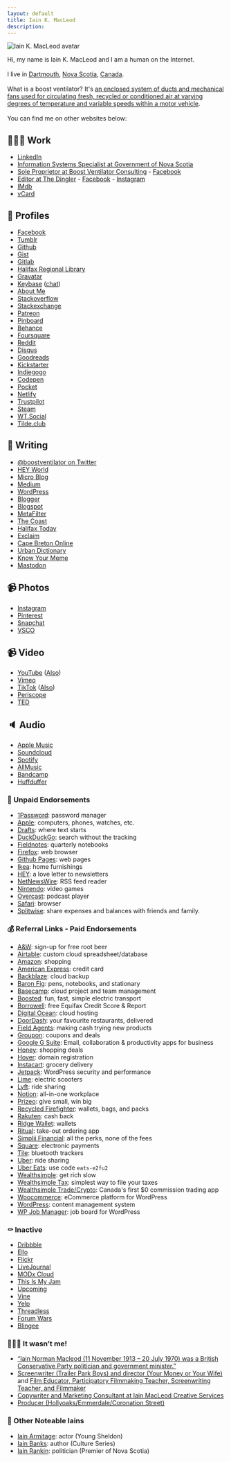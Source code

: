 ```yaml
---
layout: default
title: Iain K. MacLeod
description: 
---
```


![Iain K. MacLeod avatar](https://www.gravatar.com/avatar/be15a3f079ae5644227810dac7e1b202.png)

<div class="h-card">
  Hi, my name is <span class="p-name">Iain K. MacLeod</span> and I am a human on the Internet. 
  <br><br>  
  I live in <a href="https://halifax.ca">Dartmouth</a>, <a href="https://novascotia.ca">Nova Scotia</a>, <a href="https://www.canada.ca">Canada</a>.
  <br><br>
  What is a boost ventilator? It's <a href="https://www.everything2.com/?node=Boost+Ventilator">an enclosed system of ducts and mechanical fans used for circulating fresh, recycled or conditioned air at varying degrees of temperature and variable speeds within a motor vehicle</a>.
  <br><br>
  You can find me on other websites below:
</div>

## 👨🏻‍💻 Work

* <a class="u-url" href="https://ca.linkedin.com/in/boostventilator" rel="me">LinkedIn</a>
* <a class="u-url" href="https://novascotia.ca/abor/">Information Systems Specialist at Government of Nova Scotia</a>
* <a class="u-url" href="https://boostventilator.com">Sole Proprietor at Boost Ventilator Consulting</a> - <a class="u-url" href="https://facebook.com/boostventilatorconsulting">Facebook</a>
* <a class="u-url" href="https://twitter.com/thedingler">Editor at The Dingler</a> - <a class="u-url" href="https://www.facebook.com/thedingler/">Facebook</a> - <a class="u-url" href="https://www.instagram.com/thedingler/">Instagram</a>
* <a class="u-url" href="https://www.imdb.com/name/nm1828496/" rel="me">IMdb</a>
* <a class="u-url" href="https://www.gravatar.com/be15a3f079ae5644227810dac7e1b202.vcf">vCard</a>

<!-- Editor at the Atlantic Standard Times -->

## 🔗 Profiles
* <a class="u-url" href="https://facebook.com/boostventilator" rel="me">Facebook</a>
* <a class="u-url" href="https://boostventilator.tumblr.com/" rel="me">Tumblr</a>
* <a class="u-url" href="https://github.com/boostventilator" rel="me">Github</a>
* <a class="u-url" href="https://gist.github.com/boostventilator" rel="me">Gist</a>
* <a class="u-url" href="https://gitlab.com/boostventilator" rel="me">Gitlab</a>
* <a class="u-url" href="https://halifax.bibliocommons.com/user_profile/1579146289/" rel="me">Halifax Regional Library</a>
* <a class="u-url" href="https://en.gravatar.com/boostventilator" rel="me">Gravatar</a>
* <a class="u-url" href="https://keybase.io/boostventilator" rel="me">Keybase</a> (<a href="https://keybase.io/boostventilator/chat">chat</a>)
* <a class="u-url" href="https://about.me/boostventilator" rel="me">About Me</a>
* <a class="u-url" href="https://stackoverflow.com/users/142252/boost-ventilator" rel="me">Stackoverflow</a>
* <a class="u-url" href="https://stackexchange.com/users/47955/boost-ventilator" rel="me">Stackexchange</a>
* <a class="u-url" href="https://www.patreon.com/boostventilator/creators" rel="me">Patreon</a>
* <a class="u-url" href="http://pinboard.in/u:boostventilator" rel="me">Pinboard</a>
* <a class="u-url" href="https://www.behance.net/iainmacleod" rel="me">Behance</a>
* <a class="u-url" href="https://foursquare.com/boostventilator" rel="me">Foursquare</a>
* <a class="u-url" href="https://www.reddit.com/user/boostventilator" rel="me">Reddit</a>
* <a class="u-url" href="https://disqus.com/by/boostventilator/" rel="me">Disqus</a>
* <a class="u-url" href="https://www.goodreads.com/boostventilator" rel="me">Goodreads</a>
* <a class="u-url" href="https://www.kickstarter.com/profile/boostventilator" rel="me">Kickstarter</a>
* <a class="u-url" href="https://www.indiegogo.com/individuals/516376" rel="me">Indiegogo</a>
* <a class="u-url" href="https://codepen.io/boostventilator" rel="me">Codepen</a>
* <a class="u-url" href="https://getpocket.com/@boostventilator" rel="me">Pocket</a>
* <a class="u-url" href="https://boostventilator.netlify.com" rel="me">Netlify</a>
* <a class="u-url" href="https://www.trustpilot.com/users/5d812d2d83ffc2f16eaae276" rel="me">Trustpilot</a>
* <a class="u-url" href="https://steamcommunity.com/id/boostventilator/" rel="me">Steam</a>
* <a class="u-url" href="https://wt.social/u/iain-macleod" rel="me">WT.Social</a>
* <a class="u-url" href="http://tilde.club/~boostventilator/" rel="me">Tilde.club</a>

## 📝 Writing
* <a class="u-url" href="https://twitter.com/boostventilator" rel="me">@boostventilator on Twitter</a>
* <a class="u-url" href="https://world.hey.com/imac" rel="me">HEY World</a>
* <a class="u-url" href="https://boostventilator.micro.blog" rel="me">Micro Blog</a>
* <a class="u-url" href="https://medium.com/@boostventilator" rel="me">Medium</a>
* <a class="u-url" href="https://boostventilator.wordpress.com/" rel="me">WordPress</a>
* <a class="u-url" href="https://www.blogger.com/profile/01594348677326306924" rel="me">Blogger</a>
* <a class="u-url" href="https://boostventilator.blogspot.com" rel="me">Blogspot</a>
* <a class="u-url" href="https://www.metafilter.com/user/7843" rel="me">MetaFilter</a>
* <a class="u-url" href="https://www.thecoast.ca/halifax/boost-ventilator/Profile?oid=1069291" rel="me">The Coast</a>
* <a class="u-url" href="https://www.halifaxtoday.ca/profile/86469" rel="me">Halifax Today</a>
* <a class="u-url" href="https://exclaim.ca/writers/iain_k_macleod" rel="me">Exclaim</a>
* <a class="u-url" href="https://capebreton.lokol.me/member/boostventilator" rel="me">Cape Breton Online</a>
* <a class="u-url" href="https://www.urbandictionary.com/author.php?author=Iain+K.+MacLeod" rel="me">Urban Dictionary</a>
* <a class="u-url" href="https://knowyourmeme.com/users/iain-k-macleod" rel="me">Know Your Meme</a>
* <a class="u-url" href="https://xoxo.zone/@boostventilator" rel="me">Mastodon</a>

## 📹 Photos
* <a class="u-url" href="https://instagram.com/boostventilator" rel="me">Instagram</a>
* <a class="u-url" href="https://www.pinterest.ca/boostventilator/" rel="me">Pinterest</a>
* <a class="u-url" href="https://www.snapchat.com/add/boostventilator" rel="me">Snapchat</a>
* <a class="u-url" href="https://vsco.co/boostventilator/images/1" rel="me">VSCO</a>

## 📹 Video

* <a class="u-url" href="https://www.youtube.com/user/boostventilator" rel="me">YouTube</a> (<a class="u-url" href="https://youtube.com/c/iainkmacleod" rel="me">Also</a>)
* <a class="u-url" href="https://vimeo.com/boostventilator" rel="me">Vimeo</a>
* <a class="u-url" href="https://www.tiktok.com/@boostventilator" rel="me">TikTok</a> (<a class="u-url" href="http://vm.tiktok.com/AKG2Td/" rel="me">Also</a>)
* <a class="u-url" href="https://www.pscp.tv/boostventilator" rel="me">Periscope</a>
* <a class="u-url" href="https://www.ted.com/profiles/56144" rel="me">TED</a>

## 🔈 Audio

* <a class="u-url" href="https://music.apple.com/profile/boostventilator" rel="me">Apple Music</a>
* <a class="u-url" href="https://soundcloud.com/boostventilator" rel="me">Soundcloud</a>
* <a class="u-url" href="https://open.spotify.com/user/boostventilator" rel="me">Spotify</a>
* <a class="u-url" href="https://www.allmusic.com/profile/boostventilator" rel="me">AllMusic</a>
* <a class="u-url" href="https://bandcamp.com/boostventilator" rel="me">Bandcamp</a>
* <a class="u-url" href="https://huffduffer.com/boostventilator" rel="me">Huffduffer</a>

### 🖤 Unpaid Endorsements

* <a class="u-url" href="https://1password.com/">1Password</a>: password manager
* <a class="u-url" href="https://apple.ca">Apple</a>: computers, phones, watches, etc.
* <a class="u-url" href="https://getdrafts.com">Drafts</a>: where text starts
* <a class="u-url" href="https://duckduckgo.com/spread">DuckDuckGo</a>: search without the tracking
* <a class="u-url" href="https://fieldnotesbrand.com/">Fieldnotes</a>: quarterly notebooks
* <a class="u-url" href="https://www.mozilla.org/en-US/firefox/new/">Firefox</a>: web browser
* <a class="u-url" href="https://pages.github.com/">Github Pages</a>: web pages
* <a class="u-url" href="https://www.ikea.com/ca/en/">Ikea</a>: home furnishings
* <a class="u-url" href="https://hey.com">HEY</a>: a love letter to newsletters
* <a class="u-url" href="https://ranchero.com/netnewswire/">NetNewsWire</a>: RSS feed reader
* <a class="u-url" href="https://www.nintendo.com/en_CA/">Nintendo</a>: video games
* <a class="u-url" href="https://overcast.fm">Overcast</a>: podcast player
* <a class="u-url" href="https://www.apple.com/ca/safari/">Safari</a>: browser
* <a class="u-url" href="https://secure.splitwise.com/">Splitwise</a>: share expenses and balances with friends and family.

### 💰 Referral Links - Paid Endorsements

* <a class="u-url" href="https://awcoupon.ca/en/referral/0W7iBK">A&W</a>: sign-up for free root beer
* <a class="u-url" href="https://airtable.com/invite/r/O0UHeORA">Airtable</a>: custom cloud spreadsheet/database
* <a class="u-url" href="https://www.amazon.ca/s?k=Amazon&amp;rh=p_85%3A5690392011&amp;dc&amp;qid=1568739612&amp;rnid=5690384011&amp;ref=sr_nr_p_85_1&_encoding=UTF8&tag=ventilator-20&linkCode=ur2&linkId=87bce22bb82ea56fcecd142bd4601051&camp=15121&creative=330641">Amazon</a>: shopping
* <a class="u-url" href="http://amex.ca/share/iainmLKdP?XLINK=MYCP">American Express</a>: credit card
* <a class="u-url" href="https://secure.backblaze.com/r/004ua9">Backblaze</a>: cloud backup
* <a class="u-url" href="http://baronfig.refr.cc/iainmacleod">Baron Fig</a>: pens, notebooks, and stationary
* <a class="u-url" href="https://3.basecamp.com/r/BPOV">Basecamp</a>: cloud project and team management
* <a class="u-url" href="https://www.talkable.com/x/B5KAhD">Boosted</a>: fun, fast, simple electric transport
* <a class="u-url" href="https://borrowell.com/free-credit-score?utm_source=refer2020-917985">Borrowell</a>: free Equifax Credit Score & Report
* <a class="u-url" href="https://m.do.co/c/2db0e8584fcf">Digital Ocean</a>: cloud hosting
* <a class="u-url" href="https://drd.sh/9TGZRL/">DoorDash</a>: your favourite restaurants, delivered
* <a class="u-url" href="https://fieldagent.page.link/ukK4YcKjcUXkBQyS6">Field Agents</a>: making cash trying new products
* <a class="u-url" href="https://www.groupon.com/visitor_referral/h/27638cca-b3ba-4fe4-b810-6056fea888c0">Groupon</a>: coupons and deals
* <a class="u-url" href="https://refergsuite.app.goo.gl/mQk9">Google G Suite</a>: Email, collaboration & productivity apps for business
* <a class="u-url" href="https://joinhoney.com/ref/126iibo">Honey</a>: shopping deals
* <a class="u-url" href="https://hover.com/1dETf1XG">Hover</a>: domain registration
* <a class="u-url" href="https://inst.cr/t/x5Em9EZuB">Instacart</a>: grocery delivery
* <a class="u-url" href="https://jetpack.com/?aff=4866&cid=3511701">Jetpack</a>: WordPress security and performance
* <a class="u-url" href="https://lime.bike/referral/RDKXDBK">Lime</a>: electric scooters
* <a class="u-url" href="https://www.lyft.com/idi/IAIN74">Lyft</a>: ride sharing
* <a class="u-url" href="https://www.notion.so/?r=5b8b23e57eb54cb5a508e76286074c2c">Notion</a>: all-in-one workplace
* <a class="u-url" href="http://bit.ly/2PLcQTC">Prizeo</a>: give small, win big
* <a class="u-url" href="http://i.refs.cc/o8q7lQb3">Recycled Firefighter</a>: wallets, bags, and packs
* <a class="u-url" href="https://www.rakuten.ca/referrer?referrerid=9hWjcml9%2B3Q%3D">Rakuten</a>: cash back
* <a class="u-url" href="https://www.talkable.com/x/yCo5Bk">Ridge Wallet</a>: wallets
* <a class="u-url" href="https://invite.ritual.co/IAIN58156">Ritual</a>: take-out ordering app
* <a class="u-url" href="https://mbsy.co/3jHpJ9">Simplii Financial</a>: all the perks, none of the fees
* <a class="u-url" href="https://squareup.com/i/VENTILATOR">Square</a>: electronic payments
* <a class="u-url" href="http://ssqt.co/mEck1aW">Tile</a>: bluetooth trackers
* <a class="u-url" href="https://www.uber.com/invite/e2fu2">Uber</a>: ride sharing
* <a class="u-url" href="http://ubr.to/EatsGiveGet">Uber Eats</a>:  use code `eats-e2fu2`
* <a class="u-url" href="https://wealthsimple.com/invite/NOSZSQ">Wealthsimple</a>:  get rich slow
* <a class="u-url" href="https://my.wealthsimple.com/app/tax-onboarding?referralCode=3a1eb7c1fb7f6a024f80e2ae1b47a2f1af7d2b84">Wealthsimple Tax</a>: simplest way to file your taxes
* <a class="u-url" href="https://my.wealthsimple.com/app/public/trade-referral-signup?code=LK50WW">Wealthsimple Trade/Crypto</a>: Canada's first $0 commission trading app
* <a class="u-url" href="https://woocommerce.com/?aff=4866&cid=3511701">Woocommerce</a>: eCommerce platform for WordPress
* <a class="u-url" href="https://wordpress.com/alp/?aff=4866&cid=3511701">WordPress</a>: content management system
* <a class="u-url" href="https://wpjobmanager.com/?aff=4866&cid=3511701">WP Job Manager</a>: job board for WordPress

### ⚰️ Inactive

* <a class="u-url" href="https://dribbble.com/boostventilator" rel="me">Dribbble</a>
* <a class="u-url" href="https://ello.co/boostventilator" rel="me">Ello</a>
* <a class="u-url" href="https://www.flickr.com/people/boostventilator/" rel="me">Flickr</a>
* <a class="u-url" href="https://www.livejournal.com/userinfo.bml?user=boostventilator" rel="me">LiveJournal</a>
* <a class="u-url" href="http://consulting.boostventilator.modxcloud.com/" rel="me">MODx Cloud</a>
* <a class="u-url" href="https://www.thisismyjam.com/boostventilator" rel="me">This Is My Jam</a>
* <a class="u-url" href="https://upcoming.org/@boostventilator" rel="me">Upcoming</a>
* <a class="u-url" href="https://vine.co/boostventilator" rel="me">Vine</a>
* <a class="u-url" href="https://boostventilator.yelp.ca/" rel="me">Yelp</a>
* <a class="u-url" href="https://www.threadless.com/@boostventilator/activity" rel="me">Threadless</a>
* <a class="u-url" href="http://www.forumwarz.com/profiles/boost%20ventilator" rel="me">Forum Wars</a>
* <a class="u-url" href="http://blingee.com/profile/boostventilator" rel="me">Blingee</a>

### 🤷🏻‍♂️ It wasn’t me!

* <a class="u-url" href="https://en.wikipedia.org/wiki/Iain_Macleod">“Iain Norman Macleod (11 November 1913 – 20 July 1970) was a British Conservative Party politician and government minister.”</a>
* <a class="u-url" href="https://www.imdb.com/name/nm6082773/">Screenwriter (Trailer Park Boys) and director (Your Money or Your Wife)</a> and <a class="u-url" href="https://ca.linkedin.com/in/iain-macleod-342066b">Film Educator, Participatory Filmmaking Teacher, Screenwriting Teacher, and Filmmaker</a>
* <a class="u-url" href="https://ca.linkedin.com/in/iain-macleod-44518710">Copywriter and Marketing Consultant at Iain MacLeod Creative Services</a>
* <a class="u-url" href="https://www.imdb.com/name/nm1461892/">Producer (Hollyoaks/Emmerdale/Coronation Street)</a>

### 🚽 Other Noteable Iains

* <a class="u-url" href="https://en.wikipedia.org/wiki/Iain_Armitage">Iain Armitage</a>: actor (Young Sheldon)
* <a class="u-url" href="https://en.wikipedia.org/wiki/Iain_Banks">Iain Banks</a>: author (Culture Series)
* <a class="u-url" href="https://en.wikipedia.org/wiki/Iain_Rankin_(politician)">Iain Rankin</a>: politician (Premier of Nova Scotia) 

<!-- * <a class="u-url" href=""></a> -->
